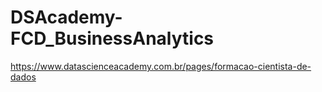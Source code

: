 # DSAcademy-FCD_BusinessAnalytics
https://www.datascienceacademy.com.br/pages/formacao-cientista-de-dados
